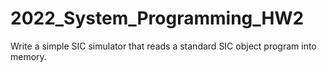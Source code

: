 # 2022_System_Programming_HW2
Write a simple SIC simulator that reads a standard SIC object program into memory.
